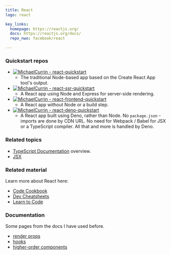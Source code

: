 ```yaml
---
title: React
logo: react

key_links: 
  homepage: https://reactjs.org/
  docs: https://reactjs.org/docs/
  repo_nwo: facebook/react

---
```


### Quickstart repos

- [![MichaelCurrin - react-quickstart](https://img.shields.io/static/v1?label=MichaelCurrin&message=react-quickstart&color=blue&logo=github)](https://github.com/MichaelCurrin/react-quickstart)
    - The traditional Node-based app based on the Create React App tool's output.
- [![MichaelCurrin - react-ssr-quickstart](https://img.shields.io/static/v1?label=MichaelCurrin&message=react-ssr-quickstart&color=blue&logo=github)](https://github.com/MichaelCurrin/react-ssr-quickstart)
    - A React app using Node and Express for server-side rendering.
- [![MichaelCurrin - react-frontend-quickstart](https://img.shields.io/static/v1?label=MichaelCurrin&message=react-frontend-quickstart&color=blue&logo=github)](https://github.com/MichaelCurrin/react-frontend-quickstart)
    - A React app without Node or a build step.
- [![MichaelCurrin - react-deno-quickstart](https://img.shields.io/static/v1?label=MichaelCurrin&message=react-deno-quickstart&color=blue&logo=github)](https://github.com/MichaelCurrin/react-deno-quickstart)
    - A React app built using Deno, rather than Node. No `package.json` - imports are done by CDN URL. No need for Webpack / Babel for JSX or a TypeScript compiler. All that and more is handled by Deno. 


### Related topics

- [TypeScript Documentation](https://www.typescriptlang.org/docs/handbook/) overview.
- [JSX](https://www.typescriptlang.org/docs/handbook/jsx.html)


### Related material

Learn more about React here:

- [Code Cookbook](https://michaelcurrin.github.io/code-cookbook/recipes/javascript/packages/react/)
- [Dev Cheatsheets](https://michaelcurrin.github.io/dev-cheatsheets/cheatsheets/javascript/packages/react/)
- [Learn to Code](https://github.com/MichaelCurrin/learn-to-code/blob/master/en/topics/scripting_languages/JavaScript/libraries/react.md)


### Documentation 

Some pages from the docs I have used before.

- [render props](https://reactjs.org/docs/render-props.html)
- [hooks](https://reactjs.org/docs/hooks-intro.html)
- [higher-order components](https://reactjs.org/docs/higher-order-components.html)
